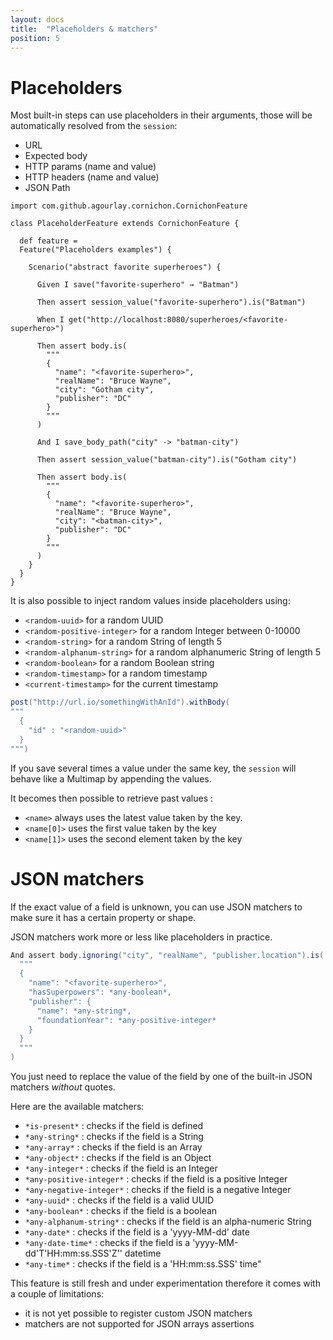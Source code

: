 ```yaml
---
layout: docs
title:  "Placeholders & matchers"
position: 5
---
```


# Placeholders

Most built-in steps can use placeholders in their arguments, those will be automatically resolved from the ```session```:

- URL
- Expected body
- HTTP params (name and value)
- HTTP headers (name and value)
- JSON Path

```tut:silent
import com.github.agourlay.cornichon.CornichonFeature

class PlaceholderFeature extends CornichonFeature {

  def feature =
  Feature("Placeholders examples") {

    Scenario("abstract favorite superheroes") {

      Given I save("favorite-superhero" → "Batman")

      Then assert session_value("favorite-superhero").is("Batman")

      When I get("http://localhost:8080/superheroes/<favorite-superhero>")

      Then assert body.is(
        """
        {
          "name": "<favorite-superhero>",
          "realName": "Bruce Wayne",
          "city": "Gotham city",
          "publisher": "DC"
        }
        """
      )

      And I save_body_path("city" -> "batman-city")

      Then assert session_value("batman-city").is("Gotham city")

      Then assert body.is(
        """
        {
          "name": "<favorite-superhero>",
          "realName": "Bruce Wayne",
          "city": "<batman-city>",
          "publisher": "DC"
        }
        """
      )
    }
  }
}
```

It is also possible to inject random values inside placeholders using:

- ```<random-uuid>``` for a random UUID
- ```<random-positive-integer>``` for a random Integer between 0-10000
- ```<random-string>``` for a random String of length 5
- ```<random-alphanum-string>``` for a random alphanumeric String of length 5
- ```<random-boolean>``` for a random Boolean string
- ```<random-timestamp>``` for a random timestamp
- ```<current-timestamp>``` for the current timestamp

```scala
post("http://url.io/somethingWithAnId").withBody(
"""
  {
    "id" : "<random-uuid>"
  }
""")
```

If you save several times a value under the same key, the ```session``` will behave like a Multimap by appending the values.

It becomes then possible to retrieve past values :

- ```<name>``` always uses the latest value taken by the key.
- ```<name[0]>``` uses the first value taken by the key
- ```<name[1]>``` uses the second element taken by the key

# JSON matchers

If the exact value of a field is unknown, you can use JSON matchers to make sure it has a certain property or shape.

JSON matchers work more or less like placeholders in practice.

```scala
And assert body.ignoring("city", "realName", "publisher.location").is(
  """
  {
    "name": "<favorite-superhero>",
    "hasSuperpowers": *any-boolean*,
    "publisher": {
      "name": *any-string*,
      "foundationYear": *any-positive-integer*
    }
  }
  """
)
```

You just need to replace the value of the field by one of the built-in JSON matchers *without* quotes.

Here are the available matchers:

- ```*is-present*``` : checks if the field is defined
- ```*any-string*``` : checks if the field is a String
- ```*any-array*``` : checks if the field is an Array
- ```*any-object*``` : checks if the field is an Object
- ```*any-integer*``` : checks if the field is an Integer
- ```*any-positive-integer*``` : checks if the field is a positive Integer
- ```*any-negative-integer*``` : checks if the field is a negative Integer
- ```*any-uuid*``` : checks if the field is a valid UUID
- ```*any-boolean*``` : checks if the field is a boolean
- ```*any-alphanum-string*``` : checks if the field is an alpha-numeric String
- ```*any-date*``` : checks if the field is a 'yyyy-MM-dd' date
- ```*any-date-time*``` : checks if the field is a 'yyyy-MM-dd'T'HH:mm:ss.SSS'Z'' datetime
- ```*any-time*``` : checks if the field is a 'HH:mm:ss.SSS' time"

This feature is still fresh and under experimentation therefore it comes with a couple of limitations:
- it is not yet possible to register custom JSON matchers
- matchers are not supported for JSON arrays assertions
